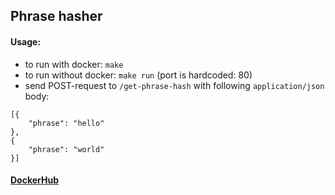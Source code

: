 ## Phrase hasher
#### Usage:
- to run with docker: ```make```
- to run without docker: ```make run``` (port is hardcoded: 80)
- send POST-request to ```/get-phrase-hash``` with following ```application/json``` body: 
```
[{
    "phrase": "hello"
},
{
    "phrase": "world"  
}]
```

#### [DockerHub](https://hub.docker.com/repository/docker/ilyushagod/hasher)